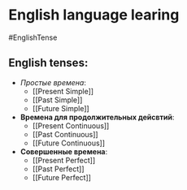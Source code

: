 #      English language learing
#EnglishTense 
## English tenses:
* *Простые времена*:
	* [[Present Simple]]
	* [[Past Simple]]
	* [[Future Simple]]
* **Времена для продолжительных дейсвтий**:
	* [[Present Continuous]]
	* [[Past Continuous]]
	* [[Future Continuous]]
* **Совершенные времена**:
	* [[Present Perfect]]
	* [[Past Perfect]]
	* [[Future Perfect]]
